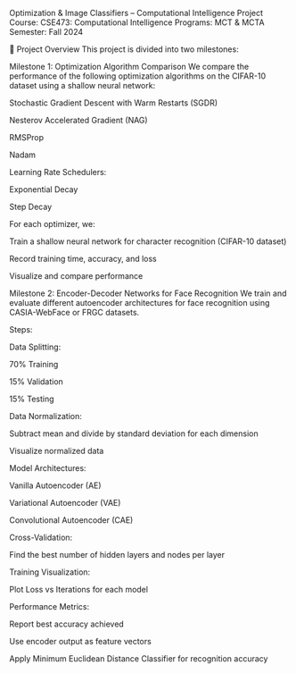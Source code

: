 Optimization & Image Classifiers – Computational Intelligence Project
Course: CSE473: Computational Intelligence
Programs: MCT & MCTA
Semester: Fall 2024

📌 Project Overview
This project is divided into two milestones:

Milestone 1: Optimization Algorithm Comparison
We compare the performance of the following optimization algorithms on the CIFAR-10 dataset using a shallow neural network:

Stochastic Gradient Descent with Warm Restarts (SGDR)

Nesterov Accelerated Gradient (NAG)

RMSProp

Nadam

Learning Rate Schedulers:

Exponential Decay

Step Decay

For each optimizer, we:

Train a shallow neural network for character recognition (CIFAR-10 dataset)

Record training time, accuracy, and loss

Visualize and compare performance

Milestone 2: Encoder-Decoder Networks for Face Recognition
We train and evaluate different autoencoder architectures for face recognition using CASIA-WebFace or FRGC datasets.

Steps:

Data Splitting:

70% Training

15% Validation

15% Testing

Data Normalization:

Subtract mean and divide by standard deviation for each dimension

Visualize normalized data

Model Architectures:

Vanilla Autoencoder (AE)

Variational Autoencoder (VAE)

Convolutional Autoencoder (CAE)

Cross-Validation:

Find the best number of hidden layers and nodes per layer

Training Visualization:

Plot Loss vs Iterations for each model

Performance Metrics:

Report best accuracy achieved

Use encoder output as feature vectors

Apply Minimum Euclidean Distance Classifier for recognition accuracy
